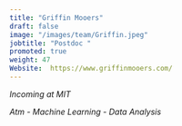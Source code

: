 ```yaml
---
title: "Griffin Mooers"
draft: false
image: "/images/team/Griffin.jpeg"
jobtitle: "Postdoc "
promoted: true
weight: 47
Website:  https://www.griffinmooers.com/
---
```



*Incoming at MIT*

*Atm - Machine Learning - Data Analysis*
